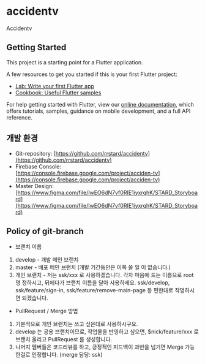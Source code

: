 # accidentv

Accidentv

## Getting Started

This project is a starting point for a Flutter application.

A few resources to get you started if this is your first Flutter project:

- [Lab: Write your first Flutter app](https://flutter.dev/docs/get-started/codelab)
- [Cookbook: Useful Flutter samples](https://flutter.dev/docs/cookbook)

For help getting started with Flutter, view our
[online documentation](https://flutter.dev/docs), which offers tutorials,
samples, guidance on mobile development, and a full API reference.

## 개발 환경
- Git-repository: [https://github.com/rrstard/accidentv](https://github.com/rrstard/accidentv)
- Firebase Console: [https://console.firebase.google.com/project/acciden-tv](https://console.firebase.google.com/project/acciden-tv)
- Master Design: [https://www.figma.com/file/IwEO6dN7vf0RIE1iyxrqhK/STARD_Storyboard](https://www.figma.com/file/IwEO6dN7vf0RIE1iyxrqhK/STARD_Storyboard)

## Policy of git-branch 
- 브랜치 이름
1. develop - 개발 메인 브랜치
1. master - 배포 메인 브랜치 (개발 기간동안은 이쪽 쓸 일 이 없습니다.)
1. 개인 브랜치 - 저는 ssk/xxx 로 사용하겠습니다. 각자 마음에 드는 이름으로 root 명 정하시고, 뒤에다가 브랜치 이름을 달아 사용하세요.
ssk/develop, ssk/feature/sign-in, ssk/feature/remove-main-page 등 편한대로 작명하시면 되겠습니다.

- PullRequest / Merge 방법
1. 기본적으로 개인 브랜치는 쓰고 싶은대로 사용하시구요.
1. develop 는 공용 브랜치이므로, 작업물을 반영하고 싶으면, $nick/feature/xxx 로 브랜치 올리고 PullRequest 를 생성합니다.
1. 나머지 멤버들은 코드리뷰를 하고, 긍정적인 피드백이 과반을 넘기면 Merge 가능한걸로 인정합니다. (merge 담당: ssk)
